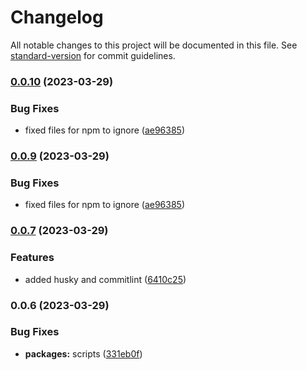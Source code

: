 # Changelog

All notable changes to this project will be documented in this file. See [standard-version](https://github.com/conventional-changelog/standard-version) for commit guidelines.

### [0.0.10](https://github.com/AntoninJuquel/twitch-api-helix/compare/v0.0.8...v0.0.10) (2023-03-29)


### Bug Fixes

* fixed files for npm to ignore ([ae96385](https://github.com/AntoninJuquel/twitch-api-helix/commit/ae96385b7ff1c83bb99d8e13c1124982f6b1dd14))

### [0.0.9](https://github.com/AntoninJuquel/twitch-api-helix/compare/v0.0.8...v0.0.9) (2023-03-29)


### Bug Fixes

* fixed files for npm to ignore ([ae96385](https://github.com/AntoninJuquel/twitch-api-helix/commit/ae96385b7ff1c83bb99d8e13c1124982f6b1dd14))

### [0.0.7](https://github.com/AntoninJuquel/twitch-api-helix/compare/v0.0.6...v0.0.7) (2023-03-29)


### Features

* added husky and commitlint ([6410c25](https://github.com/AntoninJuquel/twitch-api-helix/commit/6410c254935f1d5706c3bc034f50ec855386a8b6))

### 0.0.6 (2023-03-29)


### Bug Fixes

* **packages:** scripts ([331eb0f](https://github.com/AntoninJuquel/twitch-api-helix/commit/331eb0f8bb5e2e5028d6b4060beb1c85076d0840))
